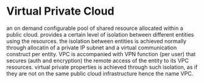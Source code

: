  # Virtual Private Cloud

an on demand configurable pool of shared resource allocated within a public cloud. provides a certain level of isolation between different entities using the resources. the isolation between entities is achieved normally through allocatin of a private IP subnet and a virtual communication construct per entity. VPC is accompanied with VPN function (per user) that secures (auth and encryption) the remote access of the entity to its VPC resources. virtual private properties is achieved through such isolation, as if they are not on the same public cloud infrastructure hence the name VPC.